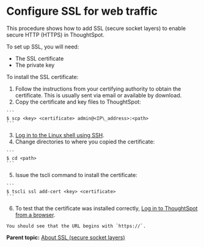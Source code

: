 # Configure SSL for web traffic

This procedure shows how to add SSL \(secure socket layers\) to enable secure HTTP \(HTTPS\) in ThoughtSpot.

To set up SSL, you will need:

-   The SSL certificate
-   The private key

To install the SSL certificate:

1.   Follow the instructions from your certifying authority to obtain the certificate. This is usually sent via email or available by download. 
2.   Copy the certificate and key files to ThoughtSpot: 

    ```
    $ scp <key> <certificate> admin@<IP\_address>:<path>
    ```

3.   [Log in to the Linux shell using SSH](login_console.html#). 
4.   Change directories to where you copied the certificate: 

    ```
    $ cd <path>
    ```

5.   Issue the tscli command to install the certificate: 

    ```
    $ tscli ssl add-cert <key> <certificate>
    ```

6.   To test that the certificate was installed correctly, [Log in to ThoughtSpot from a browser](accessing.html#). 

    You should see that the URL begins with `https://`.


**Parent topic:** [About SSL \(secure socket layers\)](../../admin/setup/about_SSL.html)

